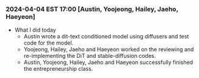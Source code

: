 ### 2024-04-04 EST 17:00 [Austin, Yoojeong, Hailey, Jaeho, Haeyeon]
- What I did today
    * Austin wrote a dit-text conditioned model using diffusers and test code for the model.
    * Yoojeong, Hailey, Jaeho and Haeyeon worked on the reviewing and re-implementing the DiT and stable-diffusion codes.
    * Austin, Yoojeong, Hailey, Jaeho and Haeyeon successfully finished the entrepreneurship class. 